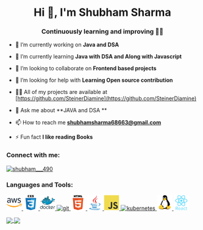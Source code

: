 <h1 align="center">Hi 👋, I'm Shubham Sharma</h1>
<h3 align="center">Continuously learning and improving 🧍‍♂️</h3>



- 🔭 I’m currently working on **Java and DSA**

- 🌱 I’m currently learning **Java with DSA and Along with Javascript**

- 👯 I’m looking to collaborate on **Frontend based projects**

- 🤝 I’m looking for help with **Learning Open source contribution**

- 👨‍💻 All of my projects are available at [https://github.com/SteinerDiamine](https://github.com/SteinerDiamine)

- 💬 Ask me about **JAVA and DSA **

- 📫 How to reach me **shubhamsharma68663@gmail.com**

- ⚡ Fun fact **I like reading Books**

<h3 align="left">Connect with me:</h3>
<p align="left">
<a href="https://instagram.com/shubham___490" target="blank"><img align="center" src="https://raw.githubusercontent.com/rahuldkjain/github-profile-readme-generator/master/src/images/icons/Social/instagram.svg" alt="shubham___490" height="30" width="40" /></a>
</p>

<h3 align="left">Languages and Tools:</h3>
<p align="left"> <a href="https://aws.amazon.com" target="_blank" rel="noreferrer"> <img src="https://raw.githubusercontent.com/devicons/devicon/master/icons/amazonwebservices/amazonwebservices-original-wordmark.svg" alt="aws" width="40" height="40"/> </a> <a href="https://www.w3schools.com/css/" target="_blank" rel="noreferrer"> <img src="https://raw.githubusercontent.com/devicons/devicon/master/icons/css3/css3-original-wordmark.svg" alt="css3" width="40" height="40"/> </a> <a href="https://www.docker.com/" target="_blank" rel="noreferrer"> <img src="https://raw.githubusercontent.com/devicons/devicon/master/icons/docker/docker-original-wordmark.svg" alt="docker" width="40" height="40"/> </a> <a href="https://git-scm.com/" target="_blank" rel="noreferrer"> <img src="https://www.vectorlogo.zone/logos/git-scm/git-scm-icon.svg" alt="git" width="40" height="40"/> </a> <a href="https://www.w3.org/html/" target="_blank" rel="noreferrer"> <img src="https://raw.githubusercontent.com/devicons/devicon/master/icons/html5/html5-original-wordmark.svg" alt="html5" width="40" height="40"/> </a> <a href="https://www.java.com" target="_blank" rel="noreferrer"> <img src="https://raw.githubusercontent.com/devicons/devicon/master/icons/java/java-original.svg" alt="java" width="40" height="40"/> </a> <a href="https://developer.mozilla.org/en-US/docs/Web/JavaScript" target="_blank" rel="noreferrer"> <img src="https://raw.githubusercontent.com/devicons/devicon/master/icons/javascript/javascript-original.svg" alt="javascript" width="40" height="40"/> </a> <a href="https://kubernetes.io" target="_blank" rel="noreferrer"> <img src="https://www.vectorlogo.zone/logos/kubernetes/kubernetes-icon.svg" alt="kubernetes" width="40" height="40"/> </a> <a href="https://www.linux.org/" target="_blank" rel="noreferrer"> <img src="https://raw.githubusercontent.com/devicons/devicon/master/icons/linux/linux-original.svg" alt="linux" width="40" height="40"/> </a> <a href="https://reactjs.org/" target="_blank" rel="noreferrer"> <img src="https://raw.githubusercontent.com/devicons/devicon/master/icons/react/react-original-wordmark.svg" alt="react" width="40" height="40"/> </a> </p>

<a href="https://github.com/SteinerDiamine/github-readme-stats">
  <img height=200 align="center" src="https://github-readme-stats.vercel.app/api?username=SteinerDiamine&hide=contribs,prs&show_icons=true&theme=transparent" />
</a>

<a href="https://github.com/SteinerDiamine/convoychat">
  <img height=200 align="center" src="https://github-readme-stats.vercel.app/api/top-langs?username=SteinerDiamine&layout=compact&langs_count=8&card_width=320&show_icons=true&theme=transparent" />
</a>

